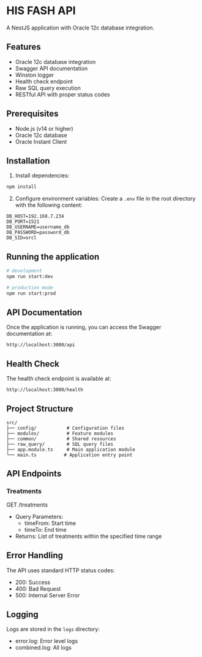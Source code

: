 # HIS FASH API

A NestJS application with Oracle 12c database integration.

## Features

- Oracle 12c database integration
- Swagger API documentation
- Winston logger
- Health check endpoint
- Raw SQL query execution
- RESTful API with proper status codes

## Prerequisites

- Node.js (v14 or higher)
- Oracle 12c database
- Oracle Instant Client

## Installation

1. Install dependencies:
```bash
npm install
```

2. Configure environment variables:
Create a `.env` file in the root directory with the following content:
```
DB_HOST=192.168.7.234
DB_PORT=1521
DB_USERNAME=username_db
DB_PASSWORD=password_db
DB_SID=orcl
```

## Running the application

```bash
# development
npm run start:dev

# production mode
npm run start:prod
```

## API Documentation

Once the application is running, you can access the Swagger documentation at:
```
http://localhost:3000/api
```

## Health Check

The health check endpoint is available at:
```
http://localhost:3000/health
```

## Project Structure

```
src/
├── config/           # Configuration files
├── modules/          # Feature modules
├── common/           # Shared resources
├── raw_query/        # SQL query files
├── app.module.ts     # Main application module
└── main.ts          # Application entry point
```

## API Endpoints

### Treatments

GET /treatments
- Query Parameters:
  - timeFrom: Start time
  - timeTo: End time
- Returns: List of treatments within the specified time range

## Error Handling

The API uses standard HTTP status codes:
- 200: Success
- 400: Bad Request
- 500: Internal Server Error

## Logging

Logs are stored in the `logs` directory:
- error.log: Error level logs
- combined.log: All logs 

